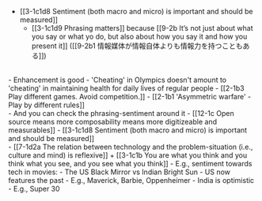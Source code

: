 - [[3-1c1d8 Sentiment (both macro and micro) is important and should be measured]]
  - [[3-1c1d9 Phrasing matters]] because [[9-2b It’s not just about what you say or what yo do, but also about how you say it and how you present it]] ([[9-2b1 情報媒体が情報自体よりも情報力を持つこともある]])
<br>
- Enhancement is good
  - 'Cheating' in Olympics doesn't amount to 'cheating' in maintaining health for daily lives of regular people
    - [[2-1b3 Play different games. Avoid competition.]]
    - [[2-1b1 'Asymmetric warfare' - Play by different rules]]
<br>
- And you can check the phrasing-sentiment around it
  - [[12-1c Open source means more composability means more digitizeable and measurables]]
    - [[3-1c1d8 Sentiment (both macro and micro) is important and should be measured]]
<br>
- [[7-1d2a The relation between technology and the problem-situation (i.e., culture and mind) is reflexive]] + [[3-1c1b You are what you think and you think what you see, and you see what you think]]
- E.g., sentiment towards tech in movies:
  - The US Black Mirror vs Indian Bright Sun
    - US now features the past
      - E.g., Maverick, Barbie, Oppenheimer
    - India is optimistic
      - E.g., Super 30